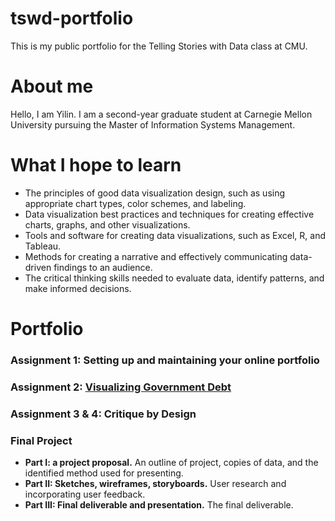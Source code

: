 # tswd-portfolio
This is my public portfolio for the Telling Stories with Data class at CMU.

# About me
Hello, I am Yilin. I am a second-year graduate student at Carnegie Mellon University pursuing the Master of Information Systems Management.

# What I hope to learn
* The principles of good data visualization design, such as using appropriate chart types, color schemes, and labeling.
* Data visualization best practices and techniques for creating effective charts, graphs, and other visualizations.
* Tools and software for creating data visualizations, such as Excel, R, and Tableau.
* Methods for creating a narrative and effectively communicating data-driven findings to an audience.
* The critical thinking skills needed to evaluate data, identify patterns, and make informed decisions.

# Portfolio
### Assignment 1: Setting up and maintaining your online portfolio
### Assignment 2: [Visualizing Government Debt](visualizing-government-debt.md)
### Assignment 3 & 4: Critique by Design
### Final Project
 - **Part I: a project proposal.**  An outline of project, copies of data, and the identified method used for presenting.
 - **Part II: Sketches, wireframes, storyboards.**  User research and incorporating user feedback.
 - **Part III: Final deliverable and presentation.**  The final deliverable.

